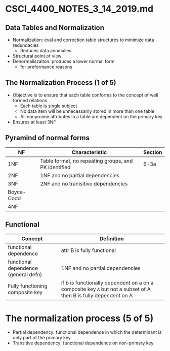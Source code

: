 # CSCI_4400_NOTES_3_14_2019.md

## Data Tables and Normalization

* Normalization: eval and correction table structures to minimize data redundacies
  * Reduces data anomalies
* Structural point of view
* Denormaliszaiton: produces a lower normal form
  * for preformance reasons

## The Normalization Process (1 of 5)

* Objective is to ensure that each table conforms to the concept of well formed relations
  * Each table is single subject
  * No data item will be unnecessarily stored in more than one table
  * All nonproime attributes in a table are dependent on the primary key
* Ensures at least 3NF

## Pyramind of normal forms

|NF|Characteristic|Section|
|--|--------------|-------|
|1NF|Table format, no repeating groups, and PK identified | 6-3a
|2NF|1NF and no partial dependencies
|3NF|2NF and no tranisitive dependencies
|Boyce-Codd|
|4NF|

## Functional

|Concept|Definition|
|-|-|
|functional dependence| attr B is fully functional
|functional dependence (general defn)|1NF and no partial dependencies
|Fully functioning composite key| if b is functionally dependent on a on a composite key `A` but not a subset of A then B is fully dependent on A

# The normalization process (5 of 5)

* Partial dependency: functional dependence in which the determinant is only part of the primary key
* Transitive dependency: functional dependence on non-primary key